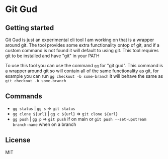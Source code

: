 # Git Gud


## Getting started

Git Gud is just an experimental cli tool I am working on that is a wrapper around git.
The tool provides some extra functionality ontop of git, and if a custom command is not found
it will default to using git. This tool requires git to be installed and have "git" in your PATH

To use this tool you can use the command `gg` for "git gud". 
This command is a wrapper around git so will contain all of the same functionality as git, for example you can run
`gg checkout -b some-branch` it will behave the same as `git checkout -b some-branch`

## Commands

- `gg status` | `gg s` => `git status`
- `gg clone ${url}` | `gg c ${url}` => `git clone ${url}`
- `gg push` | `gg p` => `git push` if on main or `git push --set-upstream branch-name` when on a branch


## License
MIT

